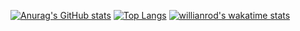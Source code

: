 [![Anurag's GitHub stats](https://github-readme-stats.vercel.app/api?username=String10&theme=tokyonight&show_icons=true)](https://github.com/anuraghazra/github-readme-stats)
[![Top Langs](https://github-readme-stats.vercel.app/api/top-langs/?username=String10&layout=compact&theme=tokyonight)](https://github.com/anuraghazra/github-readme-stats)
[![willianrod's wakatime stats](https://github-readme-stats.vercel.app/api/wakatime?username=String10&theme=tokyonight)](https://github.com/anuraghazra/github-readme-stats)